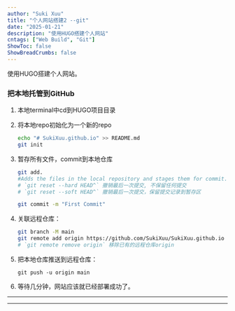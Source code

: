 ```yaml
---
author: "Suki Xuu"
title: "个人网站搭建2 --git"
date: "2025-01-21"
description: "使用HUGO搭建个人网站"
cntags: ["Web Build", "Git"]
ShowToc: false
ShowBreadCrumbs: false
---
```


使用HUGO搭建个人网站。

<!--more-->
### 把本地托管到GitHub
1. 本地terminal中cd到HUGO项目目录
2. 将本地repo初始化为一个新的repo
   ```bash
   echo "# SukiXuu.github.io" >> README.md
   git init
   ```
3. 暂存所有文件，commit到本地仓库
    ```bash
    git add.
    #Adds the files in the local repository and stages them for commit. 若要取消暂存文件，请使用
    # `git reset --hard HEAD^` 撤销最后一次提交, 不保留任何提交
	# `git reset --soft HEAD^` 撤销最后一次提交，保留提交记录到暂存区
   ```

   ```bash
   git commit -m "First Commit"
   ```

4. 关联远程仓库：
   ```bash
   git branch -M main
   git remote add origin https://github.com/SukiXuu/SukiXuu.github.io
   # `git remote remove origin` 移除已有的远程仓库origin
   ```
5. 把本地仓库推送到远程仓库：
   ```
   git push -u origin main
   ```
6. 等待几分钟，网站应该就已经部署成功了。


---


---

